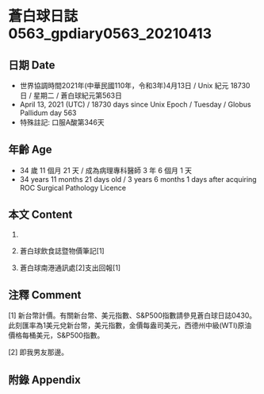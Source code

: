 [_metadata_:encoding]: - "utf-8"
[_metadata_:language]: - "zh-Hant-TW"
[_metadata_:fileformat]: - "markdown"
[_metadata_:MIME_type]: - "text/plain"
[_metadata_:markdown_version]: - "commonmark version 0.29"
[_metadata_:markdown_spec]: - "https://spec.commonmark.org/0.29/"

# 蒼白球日誌0563_gpdiary0563_20210413 #

## 日期 Date ##

* 世界協調時間2021年(中華民國110年，令和3年)4月13日 / Unix 紀元 18730 日 / 星期二 / 蒼白球紀元第563日
* April 13, 2021 (UTC) / 18730 days since Unix Epoch / Tuesday / Globus Pallidum day 563
* 特殊註記: 口服A酸第346天

## 年齡 Age ##

* 34 歲 11 個月 21 天 / 成為病理專科醫師 3 年 6 個月 1 天
* 34 years 11 months 21 days old / 3 years 6 months 1 days after acquiring ROC Surgical Pathology Licence

## 本文 Content ##

1. 

    
2. 蒼白球飲食誌暨物價筆記[1]

    
3. 蒼白球南港通訊處[2]支出回報[1]

    

## 注釋 Comment ##

[1] 新台幣計價。有關新台幣、美元指數、S&P500指數請參見蒼白球日誌0430。此刻匯率為1美元兌新台幣，美元指數，金價每盎司美元，西德州中級(WTI)原油價格每桶美元，S&P500指數。


[2] 即我男友那邊。



## 附錄 Appendix ##


